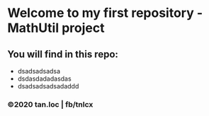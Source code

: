 # Welcome to my first repository - MathUtil project

## You will find in this repo:

* dsadsadsadsa
* dsdasdadadasdas
* dsadsadsadsadaddd

### ©️2020 tan.loc | fb/tnlcx
